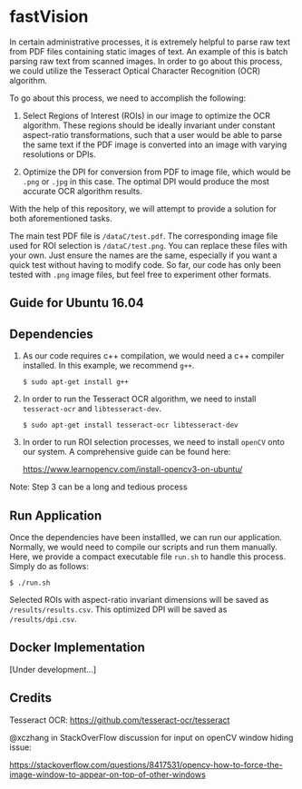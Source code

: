 # fastVision

In certain administrative processes, it is extremely helpful to parse raw text from PDF files containing static images of text. An example of this is batch parsing raw text from scanned images. In order to go about this process, we could utilize the Tesseract Optical Character Recognition (OCR) algorithm.

To go about this process, we need to accomplish the following:

1. Select Regions of Interest (ROIs) in our image to optimize the OCR algorithm. These regions should be ideally invariant under constant aspect-ratio transformations, such that a user would be able to parse the same text if the PDF image is converted into an image with varying resolutions or DPIs.

2. Optimize the DPI for conversion from PDF to image file, which would be `.png` or `.jpg` in this case. The optimal DPI would produce the most accurate OCR algorithm results.

With the help of this repository, we will attempt to provide a solution for both aforementioned tasks.

The main test PDF file is `/dataC/test.pdf`. The corresponding image file used for ROI selection is `/dataC/test.png`.  You can replace these files with your own. Just ensure the names are the same, especially if you want a quick test without having to modify code. So far, our code has only been tested with `.png` image files, but feel free to experiment other formats.

## Guide for Ubuntu 16.04

## Dependencies

1. As our code requires c++ compilation, we would need a c++ compiler installed. In this example, we recommend `g++`.

   `$ sudo apt-get install g++`

2. In order to run the Tesseract OCR algorithm, we need to install `tesseract-ocr` and `libtesseract-dev`.

   `$ sudo apt-get install tesseract-ocr libtesseract-dev`

3. In order to run ROI selection processes, we need to install `openCV` onto our system. A comprehensive guide can be found here:

   https://www.learnopencv.com/install-opencv3-on-ubuntu/

Note: Step 3 can be a long and tedious process

## Run Application

Once the dependencies have been installled, we can run our application. Normally, we would need to compile our scripts and run them manually. Here, we provide a compact executable file `run.sh` to handle this process. Simply do as follows:

   `$ ./run.sh`

Selected ROIs with aspect-ratio invariant dimensions will be saved as `/results/results.csv`. This optimized DPI will be saved as `/results/dpi.csv`.

## Docker Implementation

[Under development...]

## Credits

Tesseract OCR: https://github.com/tesseract-ocr/tesseract

@xczhang in StackOverFlow discussion for input on openCV window hiding issue:

https://stackoverflow.com/questions/8417531/opencv-how-to-force-the-image-window-to-appear-on-top-of-other-windows
